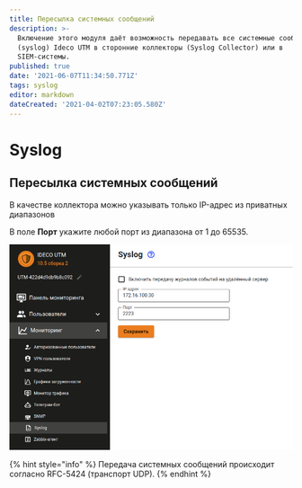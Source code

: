 ```yaml
---
title: Пересылка системных сообщений
description: >-
  Включение этого модуля даёт возможность передавать все системные сообщения
  (syslog) Ideco UTM в сторонние коллекторы (Syslog Collector) или в
  SIEM-системы.
published: true
date: '2021-06-07T11:34:50.771Z'
tags: syslog
editor: markdown
dateCreated: '2021-04-02T07:23:05.580Z'
---
```


# Syslog

## Пересылка системных сообщений

В качестве коллектора можно указывать только IP-адрес из приватных диапазонов

В поле **Порт** укажите любой порт из диапазона от 1 до 65535.

![](../../.gitbook/assets/syslog-set.png)

{% hint style="info" %}
Передача системных сообщений происходит согласно RFC-5424 (транспорт UDP).
{% endhint %}
